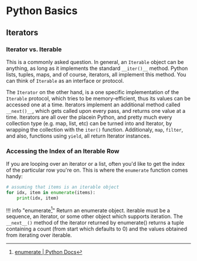 # Python Basics
## Iterators
### Iterator vs. Iterable
This is a commonly asked question. In general, an `Iterable` object can be anything, as long as it implements the standard `__iter()__` method. Python lists, tuples, maps, and of course, iterators, all implement this method. You can think of `Iterable` as an interface or protocol.

The `Iterator` on the other hand, is a one specific implementation of the `Iterable` protocol, which tries to be memory-efficient, thus its values can be accessed one at a time. Iterators implement an additional method called `__next()__`, which gets called upon every pass, and returns one value at a time. Iterators are all over the placein Python, and pretty much every collection type (e.g. map, list, etc) can be turned into and Iterator, by wrapping the collection with the `iter()` function. Additionaly, `map`, `filter`, and also, functions using `yield`, all return Iterator instances.

### Accessing the Index of an Iterable Row
If you are looping over an iterator or a list, often you'd like to get the index of the particular row you're on. This is where the `enumerate` function comes handy:

```python
# assuming that items is an iterable object
for idx, item in enumerate(items):
    print(idx, item)
```

!!! info "enumerate[^enumerate_docs]"
    Return an enumerate object. iterable must be a sequence, an iterator, or some other object which supports iteration. The `__next__()` method of the iterator returned by enumerate() returns a tuple containing a count (from start which defaults to 0) and the values obtained from iterating over iterable.

[^enumerate_docs]: [enumerate | Python Docs](https://docs.python.org/3/library/functions.html#enumerate)